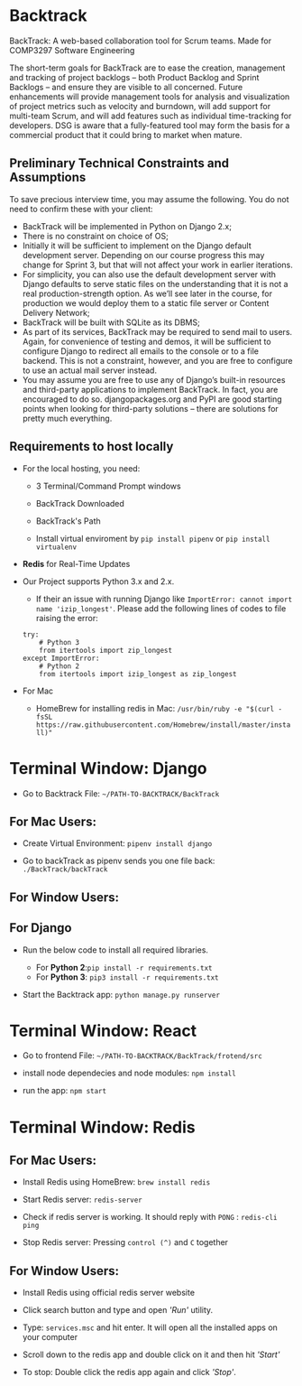 # Backtrack
BackTrack: A web-based collaboration tool for Scrum teams. Made for COMP3297 Software Engineering

The short-term goals for BackTrack are to ease the creation, management and tracking of project backlogs –
both Product Backlog and Sprint Backlogs – and ensure they are visible to all concerned. Future enhancements
will provide management tools for analysis and visualization of project metrics such as velocity and burndown,
will add support for multi-team Scrum, and will add features such as individual time-tracking for developers.
DSG is aware that a fully-featured tool may form the basis for a commercial product that it could bring to
market when mature.

## Preliminary Technical Constraints and Assumptions

To save precious interview time, you may assume the following. You do not need to confirm these with your
client:
* BackTrack will be implemented in Python on Django 2.x;
* There is no constraint on choice of OS;
* Initially it will be sufficient to implement on the Django default development server. Depending on our course progress this may change for Sprint 3, but that will not affect your work in earlier iterations.
* For simplicity, you can also use the default development server with Django defaults to serve static files on the understanding that it is not a real production-strength option. As we’ll see later in the course, for production we would deploy them to a static file server or Content Delivery Network;
* BackTrack will be built with SQLite as its DBMS;
* As part of its services, BackTrack may be required to send mail to users. Again, for convenience of testing and demos, it will be sufficient to configure Django to redirect all emails to the console or to a file backend. This is not a constraint, however, and you are free to configure to use an actual mail server instead.
* You may assume you are free to use any of Django’s built-in resources and third-party applications to implement BackTrack. In fact, you are encouraged to do so. djangopackages.org and PyPI are good starting points when looking for third-party solutions – there are solutions for pretty much everything.

## Requirements to host locally

* For the local hosting, you need:
   * 3 Terminal/Command Prompt windows
   * BackTrack Downloaded
   * BackTrack's Path

   * Install virtual enviroment by `pip install pipenv` or `pip install virtualenv`

* **Redis** for Real-Time Updates
* Our Project supports Python 3.x and 2.x. 
   * If their an issue with running Django like `ImportError: cannot import name 'izip_longest'`. Please add the following lines of codes to file raising the error:
    ```
    try:
        # Python 3
        from itertools import zip_longest
    except ImportError:
        # Python 2
        from itertools import izip_longest as zip_longest
    ```
* For Mac
   * HomeBrew for installing redis in Mac: `/usr/bin/ruby -e "$(curl -fsSL    https://raw.githubusercontent.com/Homebrew/install/master/install)"`


# Terminal Window: Django

* Go to Backtrack File: `~/PATH-TO-BACKTRACK/BackTrack`

## For Mac Users:

* Create Virtual Environment: `pipenv install django`

* Go to backTrack as pipenv sends you one file back: `./BackTrack/backTrack`

## For Window Users:


## For Django 
* Run the below code to install all required libraries.
   * For **Python 2**:`pip install -r requirements.txt`
   * For **Python 3**: `pip3 install -r requirements.txt`

* Start the Backtrack app: `python manage.py runserver`

# Terminal Window: React
* Go to frontend File: `~/PATH-TO-BACKTRACK/BackTrack/frotend/src`

* install node dependecies and node modules: `npm install`

* run the app: `npm start`

# Terminal Window: Redis

## For Mac Users:
* Install Redis using HomeBrew: `brew install redis`

* Start Redis server: `redis-server`

* Check if redis server is working. It should reply with `PONG` : `redis-cli ping`

* Stop Redis server: Pressing `control (^)` and `C` together

## For Window Users:
* Install Redis using official redis server website

* Click search button and type and open <i>'Run'</i> utility.

* Type: `services.msc` and hit enter. It will open all the installed apps on your computer

* Scroll down to the redis app and double click on it and then hit <i>'Start'</i>

* To stop: Double click the redis app again and click <i>'Stop'</i>.
